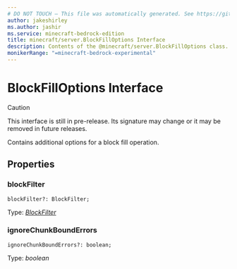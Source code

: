 ```yaml
---
# DO NOT TOUCH — This file was automatically generated. See https://github.com/mojang/minecraftapidocsgenerator to modify descriptions, examples, etc.
author: jakeshirley
ms.author: jashir
ms.service: minecraft-bedrock-edition
title: minecraft/server.BlockFillOptions Interface
description: Contents of the @minecraft/server.BlockFillOptions class.
monikerRange: "=minecraft-bedrock-experimental"
---
```

# BlockFillOptions Interface

> [!CAUTION]
> This interface is still in pre-release.  Its signature may change or it may be removed in future releases.

Contains additional options for a block fill operation.

## Properties

### **blockFilter**
`blockFilter?: BlockFilter;`

Type: [*BlockFilter*](BlockFilter.md)

### **ignoreChunkBoundErrors**
`ignoreChunkBoundErrors?: boolean;`

Type: *boolean*
